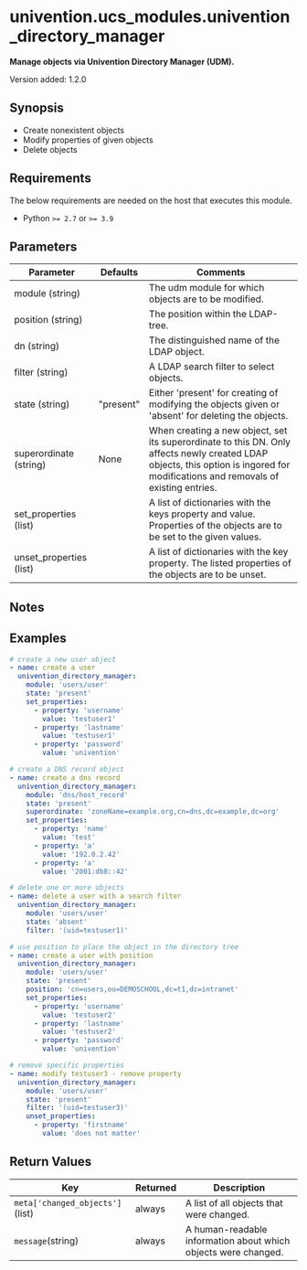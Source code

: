 # univention.ucs_modules.univention_directory_manager

**Manage objects via Univention Directory Manager (UDM).**

Version added: 1.2.0

## Synopsis

- Create nonexistent objects
- Modify properties of given objects
- Delete objects

## Requirements

The below requirements are needed on the host that executes this module.

- Python `>= 2.7` or `>= 3.9`

## Parameters

Parameter | Defaults | Comments
--- | --- | ---
module (string) | | The udm module for which objects are to be modified.
position (string) | | The position within the LDAP-tree.
dn (string) | | The distinguished name of the LDAP object.
filter (string) | | A LDAP search filter to select objects.
state (string) | "present" | Either 'present' for creating of modifying the objects given or 'absent' for deleting the objects.
superordinate (string) | None | When creating a new object, set its superordinate to this DN. Only affects newly created LDAP objects, this option is ingored for modifications and removals of existing entries.
set_properties (list) | | A list of dictionaries with the keys property and value. Properties of the objects are to be set to the given values.
unset_properties (list) | | A list of dictionaries with the key property. The listed properties of the objects are to be unset.

## Notes

## Examples

```yaml
# create a new user object
- name: create a user
  univention_directory_manager:
    module: 'users/user'
    state: 'present'
    set_properties:
      - property: 'username'
        value: 'testuser1'
      - property: 'lastname'
        value: 'testuser1'
      - property: 'password'
        value: 'univention'

# create a DNS record object
- name: create a dns record
  univention_directory_manager:
    module: 'dns/host_record'
    state: 'present'
    superordinate: 'zoneName=example.org,cn=dns,dc=example,dc=org'
    set_properties:
      - property: 'name'
        value: 'test'
      - property: 'a'
        value: '192.0.2.42'
      - property: 'a'
        value: '2001:db8::42'

# delete one or more objects
- name: delete a user with a search filter
  univention_directory_manager:
    module: 'users/user'
    state: 'absent'
    filter: '(uid=testuser1)'

# use position to place the object in the directory tree
- name: create a user with position
  univention_directory_manager:
    module: 'users/user'
    state: 'present'
    position: 'cn=users,ou=DEMOSCHOOL,dc=t1,dc=intranet'
    set_properties:
      - property: 'username'
        value: 'testuser2'
      - property: 'lastname'
        value: 'testuser2'
      - property: 'password'
        value: 'univention'

# remove specific properties
- name: modify testuser3 - remove property
  univention_directory_manager:
    module: 'users/user'
    state: 'present'
    filter: '(uid=testuser3)'
    unset_properties:
      - property: 'firstname'
        value: 'does not matter'
 ```

## Return Values
Key | Returned | Description
--- | --- | ---
`meta['changed_objects']`(list) | always | A list of all objects that were changed. |
`message`(string) | always | A human-readable information about which objects were changed. |
